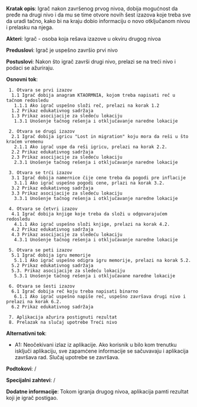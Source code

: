 **Kratak opis**: Igrač nakon završenog prvog nivoa, dobija mogućnost da pređe na drugi nivo i da mu se time otvore novih šest izazova koje treba sve da uradi tačno, kako bi na
kraju dobio informaciju o novo otključanom nivou i prelasku na njega.

**Akteri**: Igrač - osoba koja rešava izazove u okviru drugog nivoa

**Preduslovi**: Igrač je uspešno završio prvi nivo

**Postuslovi**: Nakon što igrač završi drugi nivo, prelazi se na treći nivo i podaci se ažuriraju.

**Osnovni tok**:
    
     1. Otvara se prvi izazov
      1.1 Igrač dobija anagram KTAORMNIA, kojom treba napisati reč u tačnom redosledu
       1.1.1 Ako igrač uspešno složi reč, prelazi na korak 1.2
      1.2 Prikaz edukativnog sadržaja
      1.3 Prikaz asocijacije za sledeću lokaciju
       1.3.1 Unošenje tačnog rešenja i otključavanje naredne lokacije
    
     2. Otvara se drugi izazov
      2.1 Igrač dobija igricu "Lost in migration" koju mora da reši u što kraćem vremenu
       2.1.1 Ako igrač uspe da reši igricu, prelazi na korak 2.2.
      2.2 Prikaz edukativnog sadržaja
      2.3 Prikaz asocijacije za sledeću lokaciju
       2.3.1 Unošenje tačnog rešenja i otključavanje naredne lokacije
    
     3. Otvara se trći izazov
      3.1 Igrač dobija namernice čije cene treba da pogodi pre inflacije
       3.1.1 Ako igrač uspešno pogodi cene, prlazi na korak 3.2.
      3.2 Prikaz edukativnog sadržaja
      3.3 Prikaz asocijacije za sledeću lokaciju
       3.3.1 Unošenje tačnog rešenja i otključavanje naredne lokacije
    
     4. Otvara se četvri izazov
      4.1 Igrač dobija knjige koje treba da složi u odgovarajućem redosledu
       4.1.1 Ako igrač uspešno složi knjige, prelazi na korak 4.2.
      4.2 Prikaz edukativnog sadržaja
      4.3 Prikaz asocijacije za sledeću lokaciju
       4.3.1 Unošenje tačnog rešenja i otključavanje naredne lokacije
    
     5. Otvara se peti izazov
      5.1 Igrač dobija igru memorije
       5.1.1 Ako igrač uspešno odigra igru memorije, prelazi na korak 5.2.
      5.2 Prikaz edukativnog sadržaja
      5.3. Prikaz asocijacije za sledeću lokaciju 
       5.3.1 Unošenje tačnog rešenja i otključavane naredne lokacije
    
     6. Otvara se šesti izazov
      6.1 Igrač dobija reč koju treba napisati binarno
       6.1.1 Ako igrač uspešno napiše reč, uspešno završava drugi nivo i prelazi na korak 6.2.
      6.2 Prikaz edukativnog sadržaja
    
     7. Aplikacija ažurira postignuti rezultat
     8. Prelazak na slučaj upotrebe Treći nivo

**Alternativni tok**:
* A1: Neočekivani izlaz iz aplikacije. Ako korisnik u bilo kom trenutku isključi aplikaciju, sve zapamćene informacije se sačuvavaju i aplikacija završava rad. Slučaj
 	upotrebe se završava.
	 
**Podtokovi**: /

**Specijalni zahtevi**: /

**Dodatne informacije**: Tokom igranja drugog nivoa, aplikacija pamti rezultat koji je igrač postigao.
